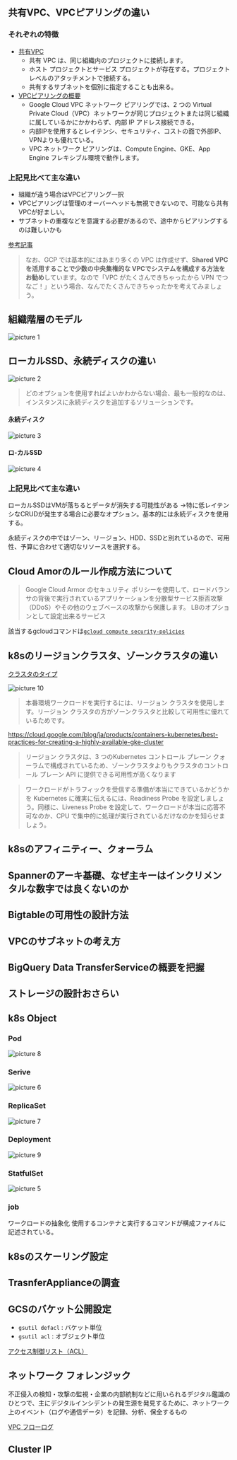 ## 共有VPC、VPCピアリングの違い

### それぞれの特徴
* [共有VPC](https://cloud.google.com/vpc/docs/shared-vpc)
  * 共有 VPC は、同じ組織内のプロジェクトに接続します。
  * ホスト プロジェクトとサービス プロジェクトが存在する。プロジェクト レベルのアタッチメントで接続する。
  * 共有するサブネットを個別に指定することも出来る。
* [VPCピアリングの概要](https://cloud.google.com/vpc/docs/vpc-peering)
  * Google Cloud VPC ネットワーク ピアリングでは、2 つの Virtual Private Cloud（VPC）ネットワークが同じプロジェクトまたは同じ組織に属しているかにかかわらず、内部 IP アドレス接続できる。
  * 内部IPを使用するとレイテンシ、セキュリティ、コストの面で外部IP、VPNよりも優れている。
  * VPC ネットワーク ピアリングは、Compute Engine、GKE、App Engine フレキシブル環境で動作します。

### 上記見比べて主な違い
* 組織が違う場合はVPCピアリング一択
* VPCピアリングは管理のオーバーヘッドも無視できないので、可能なら共有VPCが好ましい。
* サブネットの重複などを意識する必要があるので、途中からピアリングするのは難しいかも



[参考記事](https://medium.com/google-cloud-jp/gcp-%E3%81%AE%E7%B4%B0%E3%81%8B%E3%81%99%E3%81%8E%E3%81%A6%E4%BC%9D%E3%82%8F%E3%82%89%E3%81%AA%E3%81%84%E3%83%8F%E3%82%A4%E3%83%96%E3%83%AA%E3%83%83%E3%83%89%E3%83%8D%E3%83%83%E3%83%88%E3%83%AF%E3%83%BC%E3%82%AD%E3%83%B3%E3%82%B0-14ed12ebe84d)

> なお、GCP では基本的にはあまり多くの VPC は作成せず、**Shared VPC を活用することで少数の中央集権的な VPCでシステムを構成する方法をお勧め**しています。なので「VPC がたくさんできちゃったから VPN でつなご！」という場合、なんでたくさんできちゃったかを考えてみましょう。

## 組織階層のモデル

![picture 1](../../images/12e1df5ca813d9728a24ecd67f31444df8a4e24f82382654e2db0a53797bf2f1.png)  


## ローカルSSD、永続ディスクの違い

![picture 2](../../images/65f21096743bf1c40eac8fe7d28e7a4dbaa1827c1f8deb6b153a296384f393a0.png)  
> どのオプションを使用すればよいかわからない場合、最も一般的なのは、インスタンスに永続ディスクを追加するソリューションです。

#### 永続ディスク
![picture 3](../../images/03e7ba0b49b16f4dd7c3c5191a230b8fea2ee6809b087e6642a16d24b63f434d.png)  

#### ロ-カルSSD
![picture 4](../../images/69ec66712cda6d585469d2a1d53d0af04f524ebefecd2f3cd3107ae4727b2071.png)  


### 上記見比べて主な違い
ローカルSSDはVMが落ちるとデータが消失する可能性がある
→特に低レイテンシなCRUDが発生する場合に必要なオプション。基本的には永続ディスクを使用する。

永続ディスクの中ではゾーン、リージョン、HDD、SSDと別れているので、可用性、予算に合わせて適切なリソースを選択する。


## Cloud Amorのルール作成方法について
> Google Cloud Armor のセキュリティ ポリシーを使用して、ロードバランサの背後で実行されているアプリケーションを分散型サービス拒否攻撃（DDoS）やその他のウェブベースの攻撃から保護します。
LBのオプションとして設定出来るサービス

該当するgcloudコマンドは[`gcloud compute security-policies`](https://cloud.google.com/sdk/gcloud/reference/compute/security-policies)

## k8sのリージョンクラスタ、ゾーンクラスタの違い
[クラスタのタイプ](https://cloud.google.com/kubernetes-engine/docs/concepts/types-of-clusters#single-zone_clusters)

![picture 10](../../images/a90052fae15e6c44154b917b3436b1a5a153644f89cfbd60f62c538f12180a66.png)  

> 本番環境ワークロードを実行するには、リージョン クラスタを使用します。リージョン クラスタの方がゾーンクラスタと比較して可用性に優れているためです。

https://cloud.google.com/blog/ja/products/containers-kubernetes/best-practices-for-creating-a-highly-available-gke-cluster

> リージョン クラスタは、3 つのKubernetes コントロール プレーン クォーラムで構成されているため、ゾーンクラスタよりもクラスタのコントロール プレーン API に提供できる可用性が高くなります


> ワークロードがトラフィックを受信する準備が本当にできているかどうかを Kubernetes に確実に伝えるには、Readiness Probe を設定しましょう。同様に、Liveness Probe を設定して、ワークロードが本当に応答不可なのか、CPU で集中的に処理が実行されているだけなのかを知らせましょう。

## k8sのアフィニティー、クォーラム



## Spannerのアーキ基礎、なぜ主キーはインクリメンタルな数字では良くないのか
## Bigtableの可用性の設計方法
## VPCのサブネットの考え方
## BigQuery Data TransferServiceの概要を把握
## ストレージの設計おさらい
## k8s Object
### Pod

![picture 8](../../images/52f58727c21534452e69748cc957e52c480d9c5a936bec2dc321f8024835d1ea.png)  

### Serive
![picture 6](../../images/b830eaa7dfad532f27072673db7db525475d50d7ac76ddbfa1464a3ceeba9fc1.png)  

### ReplicaSet
![picture 7](../../images/bb8afcd27347498a0bded11cb89068ccc1068cd3b8553fe3d1e6e23359012174.png)  

### Deployment
![picture 9](../../images/242f6065f0332084838d62c284f21004398aaca9c550f9ba6275133e698ab672.png)  

### StatfulSet
![picture 5](../../images/b844e5732cc0c44f96756e9c159e58ecf84089896eb8d2c29bb6da17a24325d3.png)  

### job
ワークロードの抽象化
使用するコンテナと実行するコマンドが構成ファイルに記述されている。


## k8sのスケーリング設定
## TrasnferApplianceの調査

## GCSのバケット公開設定
* `gsutil defacl` : バケット単位
* `gsutil acl` : オブジェクト単位

[アクセス制御リスト（ACL） ](https://cloud.google.com/storage/docs/access-control/lists)


## ネットワーク フォレンジック
不正侵入の検知・攻撃の監視・企業の内部統制などに用いられるデジタル鑑識のひとつで、主にデジタルインシデントの発生源を発見するために、ネットワーク上のイベント（ログや通信データ）を記録、分析、保全するもの

[VPC フローログ](https://cloud.google.com/vpc/docs/using-flow-logs)


## Cluster IP

